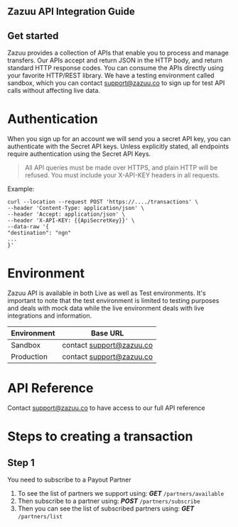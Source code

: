 ## Zazuu API Integration Guide

## Get started

Zazuu provides a collection of APIs that enable you to process and manage transfers. Our APIs accept and return JSON in the HTTP body, and return standard HTTP response codes. You can consume the APIs directly using your favorite HTTP/REST library. We have a testing environment called sandbox, which you can contact support@zazuu.co to sign up for test API calls without affecting live data.

# Authentication

When you sign up for an account we will send you a secret API key, you can authenticate with the Secret API keys. Unless explicitly stated, all endpoints require authentication using the Secret API Keys.

> All API queries must be made over HTTPS, and plain HTTP will be refused. You must include your X-API-KEY headers in all requests.

Example:

```curl
curl --location --request POST 'https://..../transactions' \
--header 'Content-Type: application/json' \
--header 'Accept: application/json' \
--header 'X-API-KEY: {{ApiSecretKey}}' \
--data-raw '{
"destination": "ngn"
...
}'
```

# Environment

Zazuu API is available in both Live as well as Test environments. It's important to note that the test environment is limited to testing purposes and deals with mock data while the live environment deals with live integrations and information.

| Environment | Base URL                 |
| ----------- | ------------------------ |
| Sandbox     | contact support@zazuu.co |
| Production  | contact support@zazuu.co |

# API Reference

Contact support@zazuu.co to have access to our full API reference

# Steps to creating a transaction

## Step 1

You need to subscribe to a Payout Partner

1. To see the list of partners we support using: _**GET**_ `/partners/available`
2. Then subscribe to a partner using: _**POST**_ `/partners/subscribe`
3. Then you can see the list of subscribed partners using: _**GET**_ `/partners/list`
